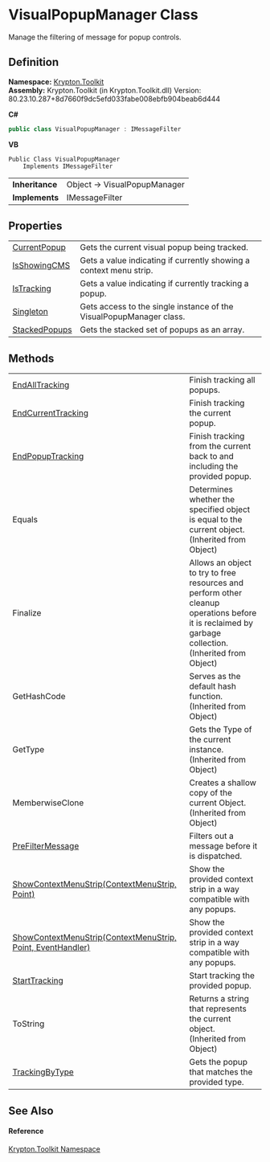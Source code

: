 # VisualPopupManager Class


Manage the filtering of message for popup controls.



## Definition
**Namespace:** <a href="79d2eac2-21f4-54ff-7552-b20c33c30600.md">Krypton.Toolkit</a>  
**Assembly:** Krypton.Toolkit (in Krypton.Toolkit.dll) Version: 80.23.10.287+8d7660f9dc5efd033fabe008ebfb904beab6d444

**C#**
``` C#
public class VisualPopupManager : IMessageFilter
```
**VB**
``` VB
Public Class VisualPopupManager
	Implements IMessageFilter
```

<table><tr><td><strong>Inheritance</strong></td><td>Object  →  VisualPopupManager</td></tr>
<tr><td><strong>Implements</strong></td><td>IMessageFilter</td></tr>
</table>



## Properties
<table>
<tr>
<td><a href="989980d0-0683-5287-f57b-4dfa234c7d7c.md">CurrentPopup</a></td>
<td>Gets the current visual popup being tracked.</td></tr>
<tr>
<td><a href="e6bfd431-ab92-0eff-6e6f-b182168b414f.md">IsShowingCMS</a></td>
<td>Gets a value indicating if currently showing a context menu strip.</td></tr>
<tr>
<td><a href="1303cd3c-5463-8dec-84c6-603bbd43b975.md">IsTracking</a></td>
<td>Gets a value indicating if currently tracking a popup.</td></tr>
<tr>
<td><a href="098db254-7802-5594-ec2d-8778c2c742ee.md">Singleton</a></td>
<td>Gets access to the single instance of the VisualPopupManager class.</td></tr>
<tr>
<td><a href="5cdf21df-6ca1-3ef5-b9b5-4589cba4cd51.md">StackedPopups</a></td>
<td>Gets the stacked set of popups as an array.</td></tr>
</table>

## Methods
<table>
<tr>
<td><a href="00de4390-22f5-b5f2-b096-18ad969e902b.md">EndAllTracking</a></td>
<td>Finish tracking all popups.</td></tr>
<tr>
<td><a href="dffe5b05-9d1d-01d4-48d7-6f811ec31d7a.md">EndCurrentTracking</a></td>
<td>Finish tracking the current popup.</td></tr>
<tr>
<td><a href="1d982bf3-2c30-7722-6cc7-1f806c4dc8ff.md">EndPopupTracking</a></td>
<td>Finish tracking from the current back to and including the provided popup.</td></tr>
<tr>
<td>Equals</td>
<td>Determines whether the specified object is equal to the current object.<br />(Inherited from Object)</td></tr>
<tr>
<td>Finalize</td>
<td>Allows an object to try to free resources and perform other cleanup operations before it is reclaimed by garbage collection.<br />(Inherited from Object)</td></tr>
<tr>
<td>GetHashCode</td>
<td>Serves as the default hash function.<br />(Inherited from Object)</td></tr>
<tr>
<td>GetType</td>
<td>Gets the Type of the current instance.<br />(Inherited from Object)</td></tr>
<tr>
<td>MemberwiseClone</td>
<td>Creates a shallow copy of the current Object.<br />(Inherited from Object)</td></tr>
<tr>
<td><a href="fd5643e6-028d-327e-df25-be7cfbf7a43c.md">PreFilterMessage</a></td>
<td>Filters out a message before it is dispatched.</td></tr>
<tr>
<td><a href="c848fc57-9d85-712f-a344-97df0711ad88.md">ShowContextMenuStrip(ContextMenuStrip, Point)</a></td>
<td>Show the provided context strip in a way compatible with any popups.</td></tr>
<tr>
<td><a href="4a1cd5a2-a42c-f1b0-1d00-a22e2d9f56c6.md">ShowContextMenuStrip(ContextMenuStrip, Point, EventHandler)</a></td>
<td>Show the provided context strip in a way compatible with any popups.</td></tr>
<tr>
<td><a href="ab266678-e7e5-c8d6-01e7-3abfc4f694b0.md">StartTracking</a></td>
<td>Start tracking the provided popup.</td></tr>
<tr>
<td>ToString</td>
<td>Returns a string that represents the current object.<br />(Inherited from Object)</td></tr>
<tr>
<td><a href="4a6077b5-d859-6770-16fc-c252b170fe40.md">TrackingByType</a></td>
<td>Gets the popup that matches the provided type.</td></tr>
</table>

## See Also


#### Reference
<a href="79d2eac2-21f4-54ff-7552-b20c33c30600.md">Krypton.Toolkit Namespace</a>  

